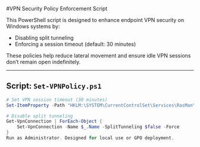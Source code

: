#VPN Security Policy Enforcement Script

This PowerShell script is designed to enhance endpoint VPN security on Windows systems by:

- Disabling split tunneling
- Enforcing a session timeout (default: 30 minutes)

These policies help reduce lateral movement and ensure idle VPN sessions don’t remain open indefinitely.

---

## Script: `Set-VPNPolicy.ps1`

```powershell
# Set VPN session timeout (30 minutes)
Set-ItemProperty -Path "HKLM:\SYSTEM\CurrentControlSet\Services\RasMan\Config" -Name "IdleTimeout" -Value 1800

# Disable split tunneling
Get-VpnConnection | ForEach-Object {
    Set-VpnConnection -Name $_.Name -SplitTunneling $false -Force
}
Run as Administrator. Designed for local use or GPO deployment.
